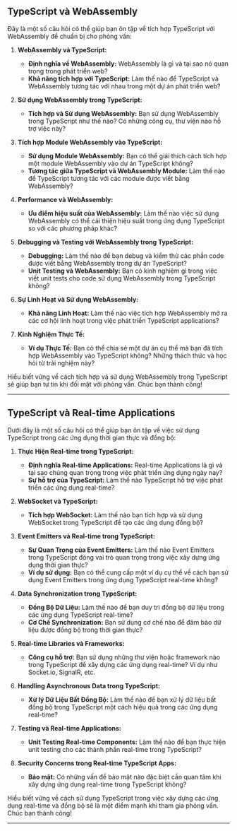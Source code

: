 ## TypeScript và WebAssembly

Đây là một số câu hỏi có thể giúp bạn ôn tập về tích hợp TypeScript với WebAssembly để chuẩn bị cho phỏng vấn:

1. **WebAssembly và TypeScript:**

   - **Định nghĩa về WebAssembly:** WebAssembly là gì và tại sao nó quan trọng trong phát triển web?
   - **Khả năng tích hợp với TypeScript:** Làm thế nào để TypeScript và WebAssembly tương tác với nhau trong một dự án phát triển web?

2. **Sử dụng WebAssembly trong TypeScript:**

   - **Tích hợp và Sử dụng WebAssembly:** Bạn sử dụng WebAssembly trong TypeScript như thế nào? Có những công cụ, thư viện nào hỗ trợ việc này?

3. **Tích hợp Module WebAssembly vào TypeScript:**

   - **Sử dụng Module WebAssembly:** Bạn có thể giải thích cách tích hợp một module WebAssembly vào dự án TypeScript không?
   - **Tương tác giữa TypeScript và WebAssembly Module:** Làm thế nào để TypeScript tương tác với các module được viết bằng WebAssembly?

4. **Performance và WebAssembly:**

   - **Ưu điểm hiệu suất của WebAssembly:** Làm thế nào việc sử dụng WebAssembly có thể cải thiện hiệu suất trong ứng dụng TypeScript so với các phương pháp khác?

5. **Debugging và Testing với WebAssembly trong TypeScript:**

   - **Debugging:** Làm thế nào để bạn debug và kiểm thử các phần code được viết bằng WebAssembly trong dự án TypeScript?
   - **Unit Testing và WebAssembly:** Bạn có kinh nghiệm gì trong việc viết unit tests cho code sử dụng WebAssembly trong TypeScript không?

6. **Sự Linh Hoạt và Sử dụng WebAssembly:**

   - **Khả năng Linh Hoạt:** Làm thế nào việc tích hợp WebAssembly mở ra các cơ hội linh hoạt trong việc phát triển TypeScript applications?

7. **Kinh Nghiệm Thực Tế:**
   - **Ví dụ Thực Tế:** Bạn có thể chia sẻ một dự án cụ thể mà bạn đã tích hợp WebAssembly vào TypeScript không? Những thách thức và học hỏi từ trải nghiệm này?

Hiểu biết vững về cách tích hợp và sử dụng WebAssembly trong TypeScript sẽ giúp bạn tự tin khi đối mặt với phỏng vấn. Chúc bạn thành công!

---

## TypeScript và Real-time Applications

Dưới đây là một số câu hỏi có thể giúp bạn ôn tập về việc sử dụng TypeScript trong các ứng dụng thời gian thực và đồng bộ:

1. **Thực Hiện Real-time trong TypeScript:**

   - **Định nghĩa Real-time Applications:** Real-time Applications là gì và tại sao chúng quan trọng trong việc phát triển ứng dụng ngày nay?
   - **Sự hỗ trợ của TypeScript:** Làm thế nào TypeScript hỗ trợ việc phát triển các ứng dụng real-time?

2. **WebSocket và TypeScript:**

   - **Tích hợp WebSocket:** Làm thế nào bạn tích hợp và sử dụng WebSocket trong TypeScript để tạo các ứng dụng đồng bộ?

3. **Event Emitters và Real-time trong TypeScript:**

   - **Sự Quan Trọng của Event Emitters:** Làm thế nào Event Emitters trong TypeScript đóng vai trò quan trọng trong việc xây dựng ứng dụng thời gian thực?
   - **Ví dụ sử dụng:** Bạn có thể cung cấp một ví dụ cụ thể về cách bạn sử dụng Event Emitters trong ứng dụng TypeScript real-time không?

4. **Data Synchronization trong TypeScript:**

   - **Đồng Bộ Dữ Liệu:** Làm thế nào để bạn duy trì đồng bộ dữ liệu trong các ứng dụng TypeScript real-time?
   - **Cơ Chế Synchronization:** Bạn sử dụng cơ chế nào để đảm bảo dữ liệu được đồng bộ trong thời gian thực?

5. **Real-time Libraries và Frameworks:**

   - **Công cụ hỗ trợ:** Bạn sử dụng những thư viện hoặc framework nào trong TypeScript để xây dựng các ứng dụng real-time? Ví dụ như Socket.io, SignalR, etc.

6. **Handling Asynchronous Data trong TypeScript:**

   - **Xử lý Dữ Liệu Bất Đồng Bộ:** Làm thế nào để bạn xử lý dữ liệu bất đồng bộ trong TypeScript một cách hiệu quả trong các ứng dụng real-time?

7. **Testing và Real-time Applications:**

   - **Unit Testing Real-time Components:** Làm thế nào để bạn thực hiện unit testing cho các thành phần real-time trong TypeScript?

8. **Security Concerns trong Real-time TypeScript Apps:**
   - **Bảo mật:** Có những vấn đề bảo mật nào đặc biệt cần quan tâm khi xây dựng ứng dụng real-time trong TypeScript không?

Hiểu biết vững về cách sử dụng TypeScript trong việc xây dựng các ứng dụng real-time và đồng bộ sẽ là một điểm mạnh khi tham gia phỏng vấn. Chúc bạn thành công!

---
